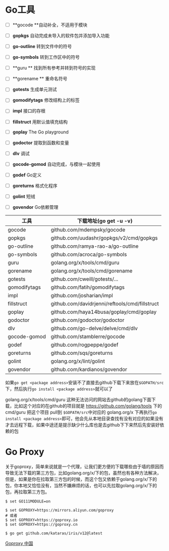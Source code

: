 # Go工具

- [ ] **gocode **自动补全，不适用于模块
- [ ] **gopkgs** 自动完成未导入的软件包并添加导入功能
- [ ] **go-outline** 转到文件中的符号
- [ ] **go-symbols** 转到工作区中的符号
- [ ] **guru ** 找到所有参考并转到符号的实现
- [ ] **gorename ** 重命名符号
- [ ] **gotests** 生成单元测试
- [ ] **gomodifytags** 修改结构上的标签
- [ ] **impl** 接口的存根
- [ ] **fillstruct** 用默认值填充结构
- [ ] **goplay** The Go playground
- [ ] **godoctor** 提取到函数和变量
- [ ] **dlv** 调试
- [ ] **gocode-gomod** 自动完成，与模块一起使用
- [ ] **godef** Go定义
- [ ] **goreturns** 格式化程序
- [ ] **golint** 短绒
- [ ] **govendor** Go依赖管理



| 工具         | 下载地址(go get -u -v)                         |
| ------------ | ---------------------------------------------- |
| gocode       | github.com/mdempsky/gocode                     |
| gopkgs       | github.com/uudashr/gopkgs/v2/cmd/gopkgs        |
| go-outline   | github.com/ramya-rao-a/go-outline              |
| go-symbols   | github.com/acroca/go-symbols                   |
| guru         | golang.org/x/tools/cmd/guru                    |
| gorename     | golang.org/x/tools/cmd/gorename                |
| gotests      | github.com/cweill/gotests/...                  |
| gomodifytags | github.com/fatih/gomodifytags                  |
| impl         | github.com/josharian/impl                      |
| fillstruct   | github.com/davidrjenni/reftools/cmd/fillstruct |
| goplay       | github.com/haya14busa/goplay/cmd/goplay        |
| godoctor     | github.com/godoctor/godoctor                   |
| dlv          | github.com/go-delve/delve/cmd/dlv              |
| gocode-gomod | github.com/stamblerre/gocode                   |
| godef        | github.com/rogpeppe/godef                      |
| goreturns    | github.com/sqs/goreturns                       |
| golint       | golang.org/x/lint/golint                       |
|  govendor	   |   github.com/kardianos/govendor                |

如果`go get <package address>`安装不了直接去github下载下来放在`$GOPATH/src`下，然后执行`go install <package address>`就可以了

golang.org/x/tools/cmd/guru 这种无法访问的网站去github的golang下面下载，比如这个对应的在github的项目就是  https://github.com/golang/tools  下的cmd/guru 把这个项目 pull到 `$GOPATH/src`中对应的 golang.org/x 下再执行`go install <package address>`即可，他会先从本地目录查找有没有对应的如果没有才去远程下载，如果中途还是提示缺少什么库也是去github下下来然后先安装好依赖的包



# Go Proxy

关于goproxy，简单来说就是一个代理，让我们更方便的下载哪些由于墙的原因而导致无法下载的第三方包，比如golang.org/x/下的包，虽然也有各种方法解决，但是，如果是你在拉取第三方包的时候，而这个包又依赖于golang.org/x/下的包，你本地又恰恰没有，当然不嫌麻烦的话，也可以先拉取golang.org/x/下的包，再拉取第三方包。

```shell
$ set GO111MODULE=on

$ set GOPROXY=https://mirrors.aliyun.com/goproxy
# 或者
$ set GOPROXY=https://goproxy.io
$ set GOPROXY=https://goproxy.cn

$ go get github.com/kataras/iris/v12@latest
```

[Goproxy 中国]( https://goproxy.cn/ )

